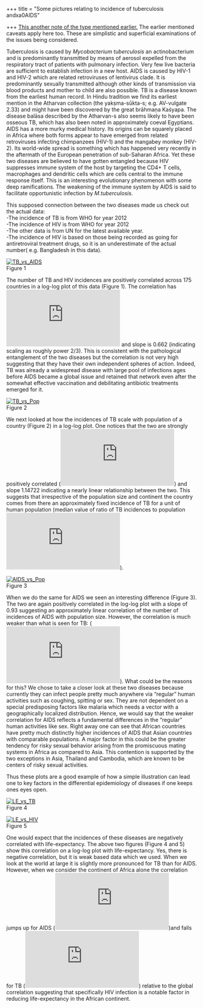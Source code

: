 +++
title = "Some pictures relating to incidence of tuberculosis andxa0AIDS"

+++
[This another note of the type mentioned
earlier.](https://manasataramgini.wordpress.com/2017/05/20/a-superficial-look-at-national-population-density-and-some-life-history-features/)
The earlier mentioned caveats apply here too. These are simplistic and
superficial examinations of the issues being considered.

Tuberculosis is caused by *Mycobacterium tuberculosis* an
actinobacterium and is predominantly transmitted by means of aerosol
expelled from the respiratory tract of patients with pulmonary
infection. Very few live bacteria are sufficient to establish infection
in a new host. AIDS is caused by HIV-1 and HIV-2 which are related
retroviruses of lentivirus clade. It is predominantly sexually
transmitted although other kinds of transmission via blood products and
mother to child are also possible. TB is a disease known from the
earliest human record. In Hindu tradition we find its earliest mention
in the Atharvan collection (the yakṣma-sūkta-s; e.g. AV-vulgate 2.33)
and might have been discovered by the great brāhmaṇa Kaśyapa. The
disease balāsa described by the Atharvan-s also seems likely to have
been osseous TB, which has also been noted in approximately coeval
Egyptians. AIDS has a more murky medical history. Its origins can be
squarely placed in Africa where both forms appear to have emerged from
related retroviruses infecting chimpanzees (HIV-1) and the mangabey
monkey (HIV-2). Its world-wide spread is something which has happened
very recently in the aftermath of the European penetration of
sub-Saharan Africa. Yet these two diseases are believed to have gotten
entangled because HIV suppresses immune system of the host by targeting
the CD4+ T cells, macrophages and dendritic cells which are cells
central to the immune response itself. This is an interesting
evolutionary phenomenon with some deep ramifications. The weakening of
the immune system by AIDS is said to facilitate opportunistic infection
by *M.tuberculosis*.

This supposed connection between the two diseases made us check out the
actual data:  
\-The incidence of TB is from WHO for year 2012  
\-The incidence of HIV is from WHO for year 2012  
\-The other data is from UN for the latest available year.  
\-The incidence of HIV is based on those being recorded as going for
antiretroviral treatment drugs, so it is an underestimate of the actual
number( e.g. Bangladesh in this data).

[![TB\_vs\_AIDS](https://manasataramgini.files.wordpress.com/2017/06/tb_vs_aids.png?w=640)](https://manasataramgini.files.wordpress.com/2017/06/tb_vs_aids.png)  
Figure 1

The number of TB and HIV incidences are positively correlated across 175
countries in a log-log plot of this data (Figure 1). The correlation has
![r^2=0.456](https://s0.wp.com/latex.php?latex=r%5E2%3D0.456&bg=ffffff&fg=333333&s=0
"r^2=0.456") and slope is 0.662 (indicating scaling as roughly power
2/3). This is consistent with the pathological entanglement of the two
diseases but the correlation is not very high suggesting that they have
their own independent spheres of action. Indeed, TB was already a
widespread disease with large pool of infections ages before AIDS became
a global issue and retained that network even after the somewhat
effective vaccination and debilitating antibiotic treatments emerged for
it.

[![TB\_vs\_Pop](https://manasataramgini.files.wordpress.com/2017/06/tb_vs_pop.png?w=640)](https://manasataramgini.files.wordpress.com/2017/06/tb_vs_pop.png)  
Figure 2

We next looked at how the incidences of TB scale with population of a
country (Figure 2) in a log-log plot. One notices that the two are
strongly positively correlated
(![r^2=0.774](https://s0.wp.com/latex.php?latex=r%5E2%3D0.774&bg=ffffff&fg=333333&s=0
"r^2=0.774")) and slope 1.14722 indicating a nearly linear relationship
between the two. This suggests that irrespective of the population size
and continent the country comes from there an approximately fixed
incidence of TB for a unit of human population (median value of ratio of
TB incidences to population ![\\approx 4.5 \\times 10^{-4}
](https://s0.wp.com/latex.php?latex=%5Capprox+4.5+%5Ctimes+10%5E%7B-4%7D+&bg=ffffff&fg=333333&s=0
"\\approx 4.5 \\times 10^{-4} ")).

[![AIDS\_vs\_Pop](https://manasataramgini.files.wordpress.com/2017/06/aids_vs_pop.png?w=640)](https://manasataramgini.files.wordpress.com/2017/06/aids_vs_pop.png)  
Figure 3

When we do the same for AIDS we seen an interesting difference (Figure
3). The two are again positively correlated in the log-log plot with a
slope of 0.93 suggesting an approximately linear correlation of the
number of incidences of AIDS with population size. However, the
correlation is much weaker than what is seen for TB:
(![r^2=0.454](https://s0.wp.com/latex.php?latex=r%5E2%3D0.454&bg=ffffff&fg=333333&s=0
"r^2=0.454")). What could be the reasons for this? We chose to take a
closer look at these two diseases because currently they can infect
people pretty much anywhere via “regular” human activities such as
coughing, spitting or sex. They are not dependent on a special
predisposing factors like malaria which needs a vector with a
geographically localized distribution. Hence, we would say that the
weaker correlation for AIDS reflects a fundamental differences in the
“regular” human activities like sex. Right away one can see that
African countries have pretty much distinctly higher incidences of AIDS
that Asian countries with comparable populations. A major factor in this
could be the greater tendency for risky sexual behavior arising from the
promiscuous mating systems in Africa as compared to Asia. This
contention is supported by the two exceptions in Asia, Thailand and
Cambodia, which are known to be centers of risky sexual activities.

Thus these plots are a good example of how a simple illustration can
lead one to key factors in the differential epidemiology of diseases if
one keeps ones eyes open.

[![LE\_vs\_TB](https://manasataramgini.files.wordpress.com/2017/06/le_vs_tb.png?w=640)](https://manasataramgini.files.wordpress.com/2017/06/le_vs_tb.png)  
Figure 4

[![LE\_vs\_HIV](https://manasataramgini.files.wordpress.com/2017/06/le_vs_hiv.png?w=640)](https://manasataramgini.files.wordpress.com/2017/06/le_vs_hiv.png)  
Figure 5

One would expect that the incidences of these diseases are negatively
correlated with life-expectancy. The above two figures (Figure 4 and 5)
show this correlation on a log-log plot with life-expectancy. Yes, there
is negative correlation, but it is weak based data which we used. When
we look at the world at large it is slightly more pronounced for TB than
for AIDS. However, when we consider the continent of Africa alone the
correlation jumps up for AIDS (![r^2=0.323\\; vs \\;
r^2=0.153](https://s0.wp.com/latex.php?latex=r%5E2%3D0.323%5C%3B+vs+%5C%3B+r%5E2%3D0.153&bg=ffffff&fg=333333&s=0
"r^2=0.323\\; vs \\; r^2=0.153"))and falls for TB (![r^2=0.165\\; vs \\;
r^2=0.224](https://s0.wp.com/latex.php?latex=r%5E2%3D0.165%5C%3B+vs+%5C%3B+r%5E2%3D0.224&bg=ffffff&fg=333333&s=0
"r^2=0.165\\; vs \\; r^2=0.224")) relative to the global correlation
suggesting that specifically HIV infection is a notable factor in
reducing life-expectancy in the African continent.
